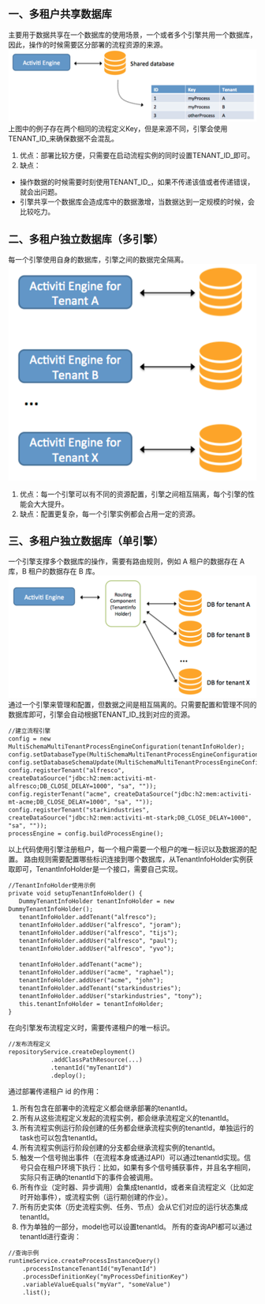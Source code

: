 ﻿

## 一、多租户共享数据库
主要用于数据共享在一个数据库的使用场景，一个或者多个引擎共用一个数据库，因此，操作的时候需要区分部署的流程资源的来源。
![](/img/activiti-multi-tenant/1.png)
上图中的例子存在两个相同的流程定义Key，但是来源不同，引擎会使用TENANT_ID_来确保数据不会混乱。

1. 优点：部署比较方便，只需要在启动流程实例的同时设置TENANT_ID_即可。
2. 缺点：
- 操作数据的时候需要时刻使用TENANT_ID_，如果不传递该值或者传递错误，就会出问题。
- 引擎共享一个数据库会造成库中的数据激增，当数据达到一定规模的时候，会比较吃力。

## 二、多租户独立数据库（多引擎）
每一个引擎使用自身的数据库，引擎之间的数据完全隔离。
![](/img/activiti-multi-tenant/2.png)

1. 优点：每一个引擎可以有不同的资源配置，引擎之间相互隔离，每个引擎的性能会大大提升。
2. 缺点：配置更复杂，每一个引擎实例都会占用一定的资源。

## 三、多租户独立数据库（单引擎）
一个引擎支撑多个数据库的操作，需要有路由规则，例如 A 租户的数据存在 A 库，B 租户的数据存在 B 库。
![](/img/activiti-multi-tenant/3.png)
通过一个引擎来管理和配置，但数据之间是相互隔离的。只需要配置和管理不同的数据库即可，引擎会自动根据TENANT_ID_找到对应的资源。

```
//建立流程引擎
config = new MultiSchemaMultiTenantProcessEngineConfiguration(tenantInfoHolder);
config.setDatabaseType(MultiSchemaMultiTenantProcessEngineConfiguration.DATABASE_TYPE_H2);
config.setDatabaseSchemaUpdate(MultiSchemaMultiTenantProcessEngineConfiguration.DB_SCHEMA_UPDATE_DROP_CREATE);
config.registerTenant("alfresco", createDataSource("jdbc:h2:mem:activiti-mt-alfresco;DB_CLOSE_DELAY=1000", "sa", ""));
config.registerTenant("acme", createDataSource("jdbc:h2:mem:activiti-mt-acme;DB_CLOSE_DELAY=1000", "sa", ""));
config.registerTenant("starkindustries", createDataSource("jdbc:h2:mem:activiti-mt-stark;DB_CLOSE_DELAY=1000", "sa", ""));
processEngine = config.buildProcessEngine();
```

以上代码使用引擎注册租户，每一个租户需要一个租户的唯一标识以及数据源的配置。
路由规则需要配置哪些标识连接到哪个数据库，从TenantInfoHolder实例获取即可，TenantInfoHolder是一个接口，需要自己实现。

```
//TenantInfoHolder使用示例
private void setupTenantInfoHolder() {
   DummyTenantInfoHolder tenantInfoHolder = new DummyTenantInfoHolder();
   tenantInfoHolder.addTenant("alfresco");
   tenantInfoHolder.addUser("alfresco", "joram");
   tenantInfoHolder.addUser("alfresco", "tijs");
   tenantInfoHolder.addUser("alfresco", "paul");
   tenantInfoHolder.addUser("alfresco", "yvo");
    
   tenantInfoHolder.addTenant("acme");
   tenantInfoHolder.addUser("acme", "raphael");
   tenantInfoHolder.addUser("acme", "john");
   tenantInfoHolder.addTenant("starkindustries");
   tenantInfoHolder.addUser("starkindustries", "tony");
   this.tenantInfoHolder = tenantInfoHolder;
}
```

在向引擎发布流程定义时，需要传递租户的唯一标识。

```
//发布流程定义
repositoryService.createDeployment()
            .addClassPathResource(...)
            .tenantId("myTenantId")
            .deploy();
```

通过部署传递租户 id 的作用：

1. 所有包含在部署中的流程定义都会继承部署的tenantId。
2. 所有从这些流程定义发起的流程实例，都会继承流程定义的tenantId。
3. 所有流程实例运行阶段创建的任务都会继承流程实例的tenantId，单独运行的task也可以包含tenantId。
4. 所有流程实例运行阶段创建的分支都会继承流程实例的tenantId。
5. 触发一个信号抛出事件（在流程本身或通过API）可以通过tenantId实现。信号只会在租户环境下执行：比如，如果有多个信号捕获事件，并且名字相同，实际只有正确的tenantId下的事件会被调用。
6. 所有作业（定时器、异步调用）会集成tenantId，或者来自流程定义（比如定时开始事件），或流程实例（运行期创建的作业）。
7. 所有历史实体（历史流程实例、任务、节点）会从它们对应的运行状态集成tenantId。
8. 作为单独的一部分，model也可以设置tenantId。
所有的查询API都可以通过tenantId进行查询：

```
//查询示例
runtimeService.createProcessInstanceQuery()
    .processInstanceTenantId("myTenantId")
    .processDefinitionKey("myProcessDefinitionKey")
    .variableValueEquals("myVar", "someValue")
    .list();
```
